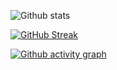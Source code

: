 ![Github stats](https://github-readme-stats.vercel.app/api?username=Nikhil-69&theme=react-dark)  

 [![GitHub Streak](https://github-readme-streak-stats.herokuapp.com/?user=Nikhil-69&currStreakNum=2FD3EB&fire=pink&sideLabels=F00&theme=nightowl)](https://git.io/streak-stats)    
 
 [![Github activity graph](https://activity-graph.herokuapp.com/graph?username=Nikhil-69&theme=react-dark)](https://github.com/riti2409/github-readme-activity-graph)
